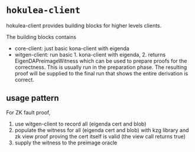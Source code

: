 # `hokulea-client`

hokulea-client provides building blocks for higher levels clients.

The building blocks contains
- core-client: just basic kona-client with eigenda
- witgen-client: run basic 1. kona-client with eigenda, 2. returns EigenDAPreimageWitness which can be used to prepare proofs for the correctness. This is usually run in the preparation phase. The resulting proof will be supplied to the final run that shows the entire derivation is correct.

## usage pattern
For ZK fault proof,
1. use witgen-client to record all (eigenda cert and blob)
2. populate the witness for all (eigenda cert and blob) with kzg library and zk view proof proving the cert itself is valid (the view call returns true)
3. supply the witness to the preimage oracle